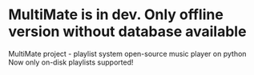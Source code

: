 # MultiMate is in dev. Only offline version without database available 
MultiMate project - playlist system open-source music player on python\
Now only on-disk playlists supported!
